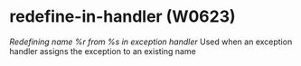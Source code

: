 # redefine-in-handler (W0623)
*Redefining name %r from %s in exception handler* Used when an exception
handler assigns the exception to an existing name

